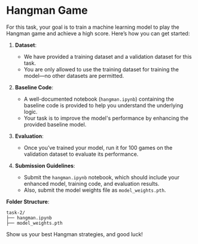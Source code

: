 # Hangman Game

For this task, your goal is to train a machine learning model to play the Hangman game and achieve a high score. Here’s how you can get started:

1.  **Dataset**:
    
    -   We have provided a training dataset and a validation dataset for this task.
    -   You are only allowed to use the training dataset for training the model—no other datasets are permitted.
2.  **Baseline Code**:
    
    -   A well-documented notebook (`hangman.ipynb`) containing the baseline code is provided to help you understand the underlying logic.
    -   Your task is to improve the model's performance by enhancing the provided baseline model.
3.  **Evaluation**:
    
    -   Once you’ve trained your model, run it for 100 games on the validation dataset to evaluate its performance.
4.  **Submission Guidelines**:
    
    -   Submit the `hangman.ipynb` notebook, which should include your enhanced model, training code, and evaluation results.
    -   Also, submit the model weights file as `model_weights.pth`.

**Folder Structure**:

```
task-2/
├── hangman.ipynb  
├── model_weights.pth  

```

Show us your best Hangman strategies, and good luck!